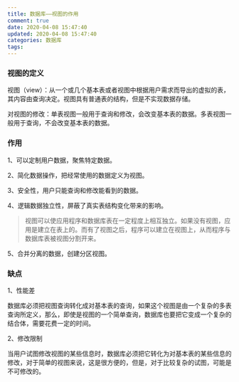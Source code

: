 ```yaml
---
title: 数据库——视图的作用
comment: true
date: 2020-04-08 15:47:40
updated: 2020-04-08 15:47:40
categories: 数据库
tags:
---
```


### 视图的定义

视图（view）：从一个或几个基本表或者视图中根据用户需求而导出的虚拟的表，其内容由查询决定。视图具有普通表的结构，但是不实现数据存储。

对视图的修改：单表视图一般用于查询和修改，会改变基本表的数据。多表视图一般用于查询，不会改变基本表的数据。

### 作用

1、可以定制用户数据，聚焦特定数据。

2、简化数据操作，把经常使用的数据定义为视图。

3、安全性，用户只能查询和修改能看到的数据。

4、逻辑数据独立性，屏蔽了真实表结构变化带来的影响。

> 视图可以使应用程序和数据库表在一定程度上相互独立。如果没有视图，应用是建立在表上的。而有了视图之后，程序可以建立在视图上，从而程序与数据库表被视图分割开来。

5、合并分离的数据，创建分区视图。

### 缺点

1、性能差

数据库必须把视图查询转化成对基本表的查询，如果这个视图是由一个复杂的多表查询所定义，那么，即使是视图的一个简单查询，数据库也要把它变成一个复杂的结合体，需要花费一定的时间。

2、修改限制

当用户试图修改视图的某些信息时，数据库必须把它转化为对基本表的某些信息的修改，对于简单的视图来说，这是很方便的，但是，对于比较复杂的试图，可能是不可修改的。